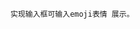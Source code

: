 <!--
 * @Author: your name
 * @Date: 2021-12-31 17:50:48
 * @LastEditTime: 2021-12-31 17:52:34
 * @LastEditors: Please set LastEditors
 * @Description: 打开koroFileHeader查看配置 进行设置: https://github.com/OBKoro1/koro1FileHeader/wiki/%E9%85%8D%E7%BD%AE
 * @FilePath: /emoji-input/README.md
-->
```
实现输入框可输入emoji表情 展示。
```